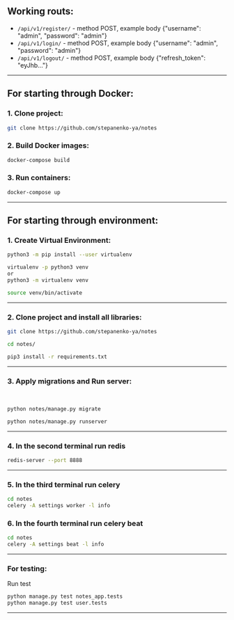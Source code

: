 ## Working routs:
- `/api/v1/register/` - method POST, example body {"username": "admin", "password": "admin"}
- `/api/v1/login/` - method POST, example body {"username": "admin", "password": "admin"}
- `/api/v1/logout/` - method POST, example body {"refresh_token": "eyJhb..."}
***


## For starting through Docker:

### 1. Clone project:

```bash
git clone https://github.com/stepanenko-ya/notes
```

### 2. Build Docker images:

```bash
docker-compose build
```

### 3. Run containers:

```bash
docker-compose up
```
***

## For starting through environment:

### 1. Create Virtual Environment:

```bash
python3 -m pip install --user virtualenv
```

```bash
virtualenv -p python3 venv
or
python3 -m virtualenv venv
```

```bash
source venv/bin/activate
```

***

### 2. Clone project and install all libraries:

```bash
git clone https://github.com/stepanenko-ya/notes
```

```bash
cd notes/
```

```bash
pip3 install -r requirements.txt
```

***


### 3. Apply migrations and Run server:

<br>

```bash
python notes/manage.py migrate
```

```bash
python notes/manage.py runserver
```

***
### 4. In the second terminal run redis

```bash
redis-server --port 8888
```

***
### 5. In the third terminal run celery

```bash
cd notes
celery -A settings worker -l info
```

### 6. In the fourth terminal run celery beat

```bash
cd notes
celery -A settings beat -l info
```
***

### For testing:
Run test
```bash
python manage.py test notes_app.tests
python manage.py test user.tests
```
***
